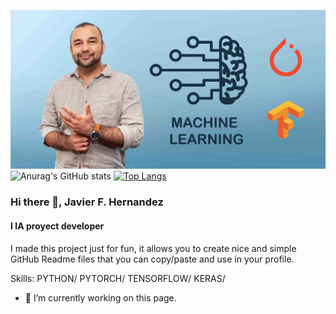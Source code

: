 
![I IA proyect developer](https://github.com/Remolino72/Remolino72/blob/main/MAchine%20LEarbning%20Banner.jpg)
![Anurag's GitHub stats](https://github-readme-stats.vercel.app/api?username=remolino72&show_icons=true&theme=react)
[![Top Langs](https://github-readme-stats.vercel.app/api/top-langs/?username=remolino72&langs_count=8&show_icons=true&theme=react)](https://github.com/anuraghazra/github-readme-stats)


### Hi there 👋, Javier F. Hernandez
#### I IA proyect developer


I made this project just for fun, it allows you to create nice and simple GitHub Readme files that you can copy/paste and use in your profile.

Skills: PYTHON/ PYTORCH/ TENSORFLOW/ KERAS/ 

- 🔭 I’m currently working on this page. 




